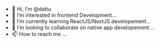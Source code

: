 - 👋 Hi, I’m @dattu
- 👀 I’m interested in frontend  Development...
- 🌱 I’m currently learning ReactJS/NextJS developement...
- 💞️ I’m looking to collaborate on native app developement ...
- 📫 How to reach me ...

<!---
Panchaldatta/Panchaldatta is a ✨ special ✨ repository because its `README.md` (this file) appears on your GitHub profile.
You can click the Preview link to take a look at your changes.
--->
